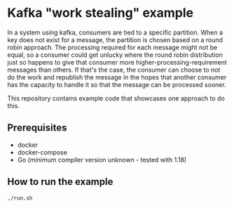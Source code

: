 # Kafka "work stealing" example

In a system using kafka, consumers are tied to a specific partition. When a key
does not exist for a message, the partition is chosen based on a round robin
approach. The processing required for each message might not be equal, so a
consumer could get unlucky where the round robin distribution just so happens
to give that consumer more higher-processing-requirement messages than others.
If that's the case, the consumer can choose to not do the work and republish
the message in the hopes that another consumer has the capacity to handle it so
that the message can be processed sooner.

This repository contains example code that showcases one approach to do this.

## Prerequisites

- docker
- docker-compose
- Go (minimum compiler version unknown - tested with 1.18)

## How to run the example

```
./run.sh
```
